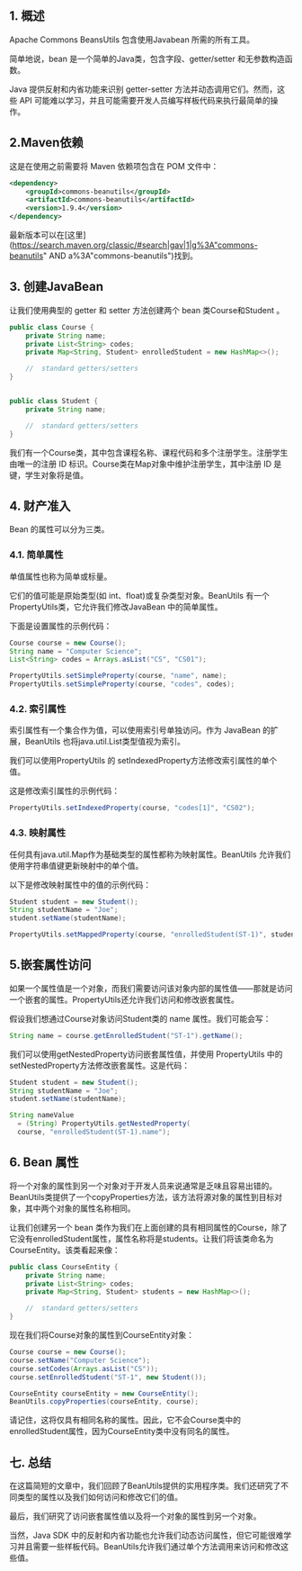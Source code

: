 ## 1. 概述

Apache Commons BeansUtils 包含使用Javabean 所需的所有工具。

简单地说，bean 是一个简单的Java类，包含字段、getter/setter 和无参数构造函数。

Java 提供反射和内省功能来识别 getter-setter 方法并动态调用它们。然而，这些 API 可能难以学习，并且可能需要开发人员编写样板代码来执行最简单的操作。

## 2.Maven依赖

这是在使用之前需要将 Maven 依赖项包含在 POM 文件中：

```xml
<dependency>
    <groupId>commons-beanutils</groupId>
    <artifactId>commons-beanutils</artifactId>
    <version>1.9.4</version>
</dependency>
```

最新版本可以在[这里](https://search.maven.org/classic/#search|gav|1|g%3A"commons-beanutils" AND a%3A"commons-beanutils")找到。

## 3. 创建JavaBean

让我们使用典型的 getter 和 setter 方法创建两个 bean 类Course和Student 。

```java
public class Course {
    private String name;
    private List<String> codes;
    private Map<String, Student> enrolledStudent = new HashMap<>();

    //  standard getters/setters
}


public class Student {
    private String name;

    //  standard getters/setters
}
```

我们有一个Course类，其中包含课程名称、课程代码和多个注册学生。注册学生由唯一的注册 ID 标识。Course类在Map对象中维护注册学生，其中注册 ID 是键，学生对象将是值。

## 4. 财产准入

Bean 的属性可以分为三类。

### 4.1. 简单属性

单值属性也称为简单或标量。

它们的值可能是原始类型(如 int、float)或复杂类型对象。BeanUtils 有一个PropertyUtils类，它允许我们修改JavaBean 中的简单属性。

下面是设置属性的示例代码：

```java
Course course = new Course();
String name = "Computer Science";
List<String> codes = Arrays.asList("CS", "CS01");

PropertyUtils.setSimpleProperty(course, "name", name);
PropertyUtils.setSimpleProperty(course, "codes", codes);
```

### 4.2. 索引属性

索引属性有一个集合作为值，可以使用索引号单独访问。作为 JavaBean 的扩展，BeanUtils 也将java.util.List类型值视为索引。

我们可以使用PropertyUtils 的 setIndexedProperty方法修改索引属性的单个值。

这是修改索引属性的示例代码：

```java
PropertyUtils.setIndexedProperty(course, "codes[1]", "CS02");
```

### 4.3. 映射属性

任何具有java.util.Map作为基础类型的属性都称为映射属性。BeanUtils 允许我们使用字符串值键更新映射中的单个值。

以下是修改映射属性中的值的示例代码：

```java
Student student = new Student();
String studentName = "Joe";
student.setName(studentName);

PropertyUtils.setMappedProperty(course, "enrolledStudent(ST-1)", student);
```

## 5.嵌套属性访问

如果一个属性值是一个对象，而我们需要访问该对象内部的属性值——那就是访问一个嵌套的属性。PropertyUtils还允许我们访问和修改嵌套属性。

假设我们想通过Course对象访问Student类的 name 属性。我们可能会写：

```java
String name = course.getEnrolledStudent("ST-1").getName();
```

我们可以使用getNestedProperty访问嵌套属性值，并使用 PropertyUtils 中的setNestedProperty方法修改嵌套属性。这是代码：

```java
Student student = new Student();
String studentName = "Joe";
student.setName(studentName);

String nameValue 
  = (String) PropertyUtils.getNestedProperty(
  course, "enrolledStudent(ST-1).name");
```

## 6.  Bean 属性

将一个对象的属性到另一个对象对于开发人员来说通常是乏味且容易出错的。BeanUtils类提供了一个copyProperties方法，该方法将源对象的属性到目标对象，其中两个对象的属性名称相同。

让我们创建另一个 bean 类作为我们在上面创建的具有相同属性的Course，除了它没有enrolledStudent属性，属性名称将是students。让我们将该类命名为CourseEntity。该类看起来像：

```java
public class CourseEntity {
    private String name;
    private List<String> codes;
    private Map<String, Student> students = new HashMap<>();

    //  standard getters/setters
}
```

现在我们将Course对象的属性到CourseEntity对象：

```java
Course course = new Course();
course.setName("Computer Science");
course.setCodes(Arrays.asList("CS"));
course.setEnrolledStudent("ST-1", new Student());

CourseEntity courseEntity = new CourseEntity();
BeanUtils.copyProperties(courseEntity, course);
```

请记住，这将仅具有相同名称的属性。因此，它不会Course类中的enrolledStudent属性，因为CourseEntity类中没有同名的属性。

## 七. 总结

在这篇简短的文章中，我们回顾了BeanUtils提供的实用程序类。我们还研究了不同类型的属性以及我们如何访问和修改它们的值。

最后，我们研究了访问嵌套属性值以及将一个对象的属性到另一个对象。

当然，Java SDK 中的反射和内省功能也允许我们动态访问属性，但它可能很难学习并且需要一些样板代码。BeanUtils允许我们通过单个方法调用来访问和修改这些值。